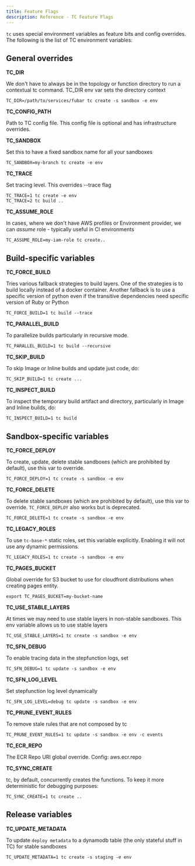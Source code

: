 ```yaml
---
title: Feature Flags
description: Reference - TC Feature Flags
---
```


`tc` uses special environment variables as feature bits and config overrides. The following is the list of TC environment variables:

## General overrides

**TC_DIR**

We don't have to always be in the topology or function directory to run a contextual tc command. TC_DIR env var sets the directory context

```
TC_DIR=/path/to/services/fubar tc create -s sandbox -e env
```

**TC_CONFIG_PATH**

Path to TC config file. This config file is optional and has infrastructure overrides.


**TC_SANDBOX**

Set this to have a fixed sandbox name for all your sandboxes

```
TC_SANDBOX=my-branch tc create -e env
```

**TC_TRACE**

Set tracing level. This overrides --trace flag

```
TC_TRACE=1 tc create -e env
TC_TRACE=2 tc build ..
```

**TC_ASSUME_ROLE**

In cases, where we don't have AWS profiles or Environment provider, we can _assume_ role - typically useful in CI environments

```
TC_ASSUME_ROLE=my-iam-role tc create..
```

## Build-specific variables

**TC_FORCE_BUILD**

Tries various fallback strategies to build layers. One of the strategies is to build locally instead of a docker container. Another fallback is to use a specific version of python even if the transitive dependencies need specific version of Ruby or Python

```
TC_FORCE_BUILD=1 tc build --trace
```

**TC_PARALLEL_BUILD**

To parallelize builds particularly in recursive mode.

```
TC_PARALLEL_BUILD=1 tc build --recursive
```

**TC_SKIP_BUILD**

To skip Image or Inline builds and update just code, do:

```
TC_SKIP_BUILD=1 tc create ...
```

**TC_INSPECT_BUILD**

To inspect the temporary build artifact and directory, particularly in Image and Inline builds, do:

```
TC_INSPECT_BUILD=1 tc build

```

## Sandbox-specific variables

**TC_FORCE_DEPLOY**

To create, update, delete stable sandboxes (which are prohibited by default), use this var to override.

```
TC_FORCE_DEPLOY=1 tc create -s sandbox -e env
```

**TC_FORCE_DELETE**

To delete stable sandboxes (which are prohibited by default), use this var to override. `TC_FORCE_DEPLOY` also works but is deprecated.

```
TC_FORCE_DELETE=1 tc create -s sandbox -e env
```

**TC_LEGACY_ROLES**

To use `tc-base-*` static roles, set this variable explicitly. Enabling it will not use any dynamic permissions.

```
TC_LEGACY_ROLES=1 tc create -s sandbox -e env
```

**TC_PAGES_BUCKET**

Global override for S3 bucket to use for cloudfront distributions when creating pages entity.

```
export TC_PAGES_BUCKET=my-bucket-name
```

**TC_USE_STABLE_LAYERS**

At times we may need to use stable layers in non-stable sandboxes. This env variable allows us to use stable layers

```
TC_USE_STABLE_LAYERS=1 tc create -s sandbox -e env

```

**TC_SFN_DEBUG**

To enable tracing data in the stepfunction logs, set

```
TC_SFN_DEBUG=1 tc update -s sandbox -e env
```

**TC_SFN_LOG_LEVEL**

Set stepfunction log level dynamically

```
TC_SFN_LOG_LEVEL=debug tc update -s sandbox -e env
```

**TC_PRUNE_EVENT_RULES**

To remove stale rules that are not composed by tc

```
TC_PRUNE_EVENT_RULES=1 tc update -s sandbox -e env -c events
```

**TC_ECR_REPO**

The ECR Repo URI global override. Config: aws.ecr.repo

**TC_SYNC_CREATE**

tc, by default, concurrently creates the functions. To keep it more deterministic for debugging purposes:

```
TC_SYNC_CREATE=1 tc create ..

```

## Release variables

**TC_UPDATE_METADATA**

To update `deploy metadata` to a dynamodb table (the only stateful stuff in TC) for stable sandboxes

```
TC_UPDATE_METADATA=1 tc create -s staging -e env
```
